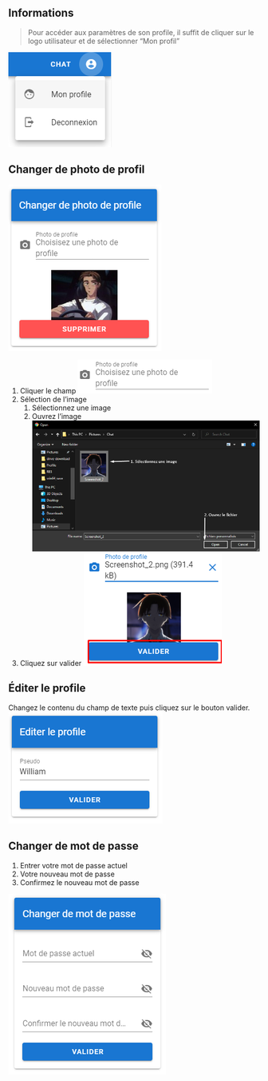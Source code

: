 ## Informations
>Pour accéder aux paramètres de son profile, il suffit de cliquer sur le logo utilisateur et de sélectionner “Mon profil”

![](images/image10.png)

## Changer de photo de profil
![](images/image13.png)
1. Cliquer le champ
![](images/image31.png)
2. Sélection de l’image
    1. Sélectionnez une image
    2. Ouvrez l’image
    ![](images/image15.png)
3. Cliquez sur valider
![](images/image7.png)

## Éditer le profile
Changez le contenu du champ de texte puis cliquez sur le bouton valider.
![](images/image34.png)
## Changer de mot de passe
1. Entrer votre mot de passe actuel
2. Votre nouveau mot de passe
3. Confirmez le nouveau mot de passe

![](images/image12.png)